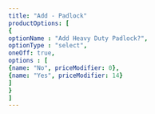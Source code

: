 ```yaml
---
title: "Add - Padlock"
productOptions: [
{
optionName : "Add Heavy Duty Padlock?",
optionType : "select",
oneOff: true,
options : [
{name: "No", priceModifier: 0},
{name: "Yes", priceModifier: 14}
]
}
]
---
```

